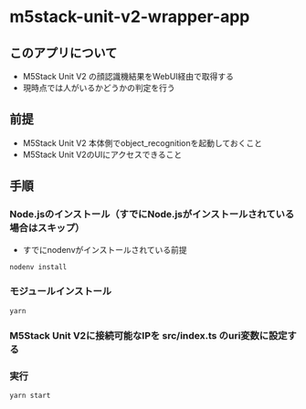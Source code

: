 # m5stack-unit-v2-wrapper-app
## このアプリについて
- M5Stack Unit V2 の顔認識機結果をWebUI経由で取得する
- 現時点では人がいるかどうかの判定を行う

## 前提
- M5Stack Unit V2 本体側でobject_recognitionを起動しておくこと
- M5Stack Unit V2のUIにアクセスできること

## 手順
### Node.jsのインストール（すでにNode.jsがインストールされている場合はスキップ）
- すでにnodenvがインストールされている前提
```
nodenv install
```

### モジュールインストール
```
yarn
```

### M5Stack Unit V2に接続可能なIPを src/index.ts のuri変数に設定する

### 実行
```
yarn start
```

